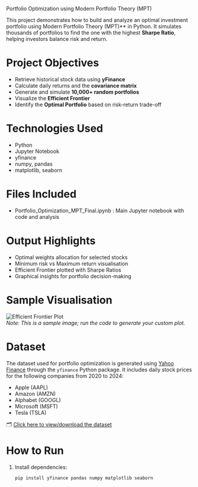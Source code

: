 Portfolio Optimization using Modern Portfolio Theory (MPT)

This project demonstrates how to build and analyze an optimal investment portfolio using  Modern Portfolio Theory (MPT)** in Python. It simulates thousands of portfolios to find the one with the highest **Sharpe Ratio**, helping investors balance risk and return.

# Project Objectives

- Retrieve historical stock data using **yFinance**
- Calculate daily returns and the **covariance matrix**
- Generate and simulate **10,000+ random portfolios**
- Visualize the **Efficient Frontier**
- Identify the **Optimal Portfolio** based on risk-return trade-off

# Technologies Used

- Python
- Jupyter Notebook
- yfinance
- numpy, pandas
- matplotlib, seaborn

# Files Included

- Portfolio_Optimization_MPT_Final.ipynb : Main Jupyter notebook with code and analysis

# Output Highlights

-  Optimal weights allocation for selected stocks
-  Minimum risk vs  Maximum return visualisation
-  Efficient Frontier plotted with Sharpe Ratios
- Graphical insights for portfolio decision-making

# Sample Visualisation

![Efficient Frontier Plot]( https://upload.wikimedia.org/wikipedia/commons/9/92/Efficient_frontier.png )  
*Note: This is a sample image; run the code to generate your custom plot.*

# Dataset

The dataset used for portfolio optimization is generated using [Yahoo Finance](https://finance.yahoo.com) through the `yfinance` Python package. It includes daily stock prices for the following companies from 2020 to 2024:

- Apple (AAPL)
- Amazon (AMZN)
- Alphabet (GOOGL)
- Microsoft (MSFT)
- Tesla (TSLA)

🗂️ [Click here to view/download the dataset](./portfolio_dataset.csv)

# How to Run

1. Install dependencies:
   ```bash
   pip install yfinance pandas numpy matplotlib seaborn


